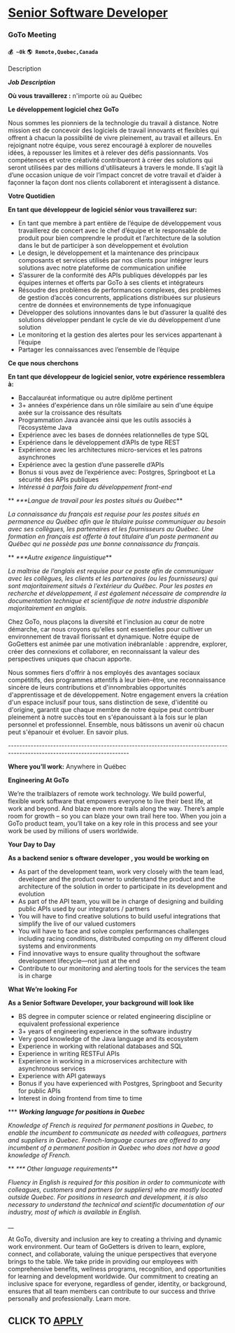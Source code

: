 # [Senior Software Developer](https://www.remotewlb.com/apply/senior-software-developer-75874)  
### GoTo Meeting  
#### `💰 ~0k` `🌎 Remote,Quebec,Canada`  

Description

**_Job Description_**

 **Où vous travaillerez :** n'importe où au Québec

 **Le développement logiciel chez GoTo**

Nous sommes les pionniers de la technologie du travail à distance. Notre mission est de concevoir des logiciels de travail innovants et flexibles qui offrent à chacun la possibilité de vivre pleinement, au travail et ailleurs. En rejoignant notre équipe, vous serez encouragé à explorer de nouvelles idées, à repousser les limites et à relever des défis passionnants. Vos compétences et votre créativité contribueront à créer des solutions qui seront utilisées par des millions d'utilisateurs à travers le monde. Il s’agit là d’une occasion unique de voir l’impact concret de votre travail et d’aider à façonner la façon dont nos clients collaborent et interagissent à distance.

 **Votre Quotidien**

 **En tant que développeur de logiciel sénior vous travaillerez sur:**

  * En tant que membre à part entière de l’équipe de développement vous travaillerez de concert avec le chef d’équipe et le responsable de produit pour bien comprendre le produit et l’architecture de la solution dans le but de participer à son développement et évolution
  * Le design, le développement et la maintenance des principaux composants et services utilisés par nos clients pour intégrer leurs solutions avec notre plateforme de communication unifiée
  * S’assurer de la conformité des APIs publiques développés par les équipes internes et offerts par GoTo à ses clients et intégrateurs
  * Résoudre des problèmes de performances complexes, des problèmes de gestion d’accès concurrents, applications distribuées sur plusieurs centre de données et environnements de type infonuagique
  * Développer des solutions innovantes dans le but d’assurer la qualité des solutions développer pendant le cycle de vie du développement d’une solution
  * Le monitoring et la gestion des alertes pour les services appartenant à l’équipe 
  * Partager les connaissances avec l’ensemble de l’équipe

 **Ce que nous cherchons**

 **En tant que développeur de logiciel senior, votre expérience ressemblera à:**

  * Baccalauréat informatique ou autre diplôme pertinent
  * 3+ années d'expérience dans un rôle similaire au sein d'une équipe axée sur la croissance des résultats
  * Programmation Java avancée ainsi que les outils associés à l’écosystème Java
  * Expérience avec les bases de données relationnelles de type SQL
  * Expérience dans le développement d’APIs de type REST
  * Expérience avec les architectures micro-services et les patrons asynchrones
  * Expérience avec la gestion d’une passerelle d’APIs
  * Bonus si vous avez de l’expérience avec: Postgres, Springboot et La sécurité des APIs publiques
  *  _Intéressé à parfois faire du développement front-end_

 ** _***Langue de travail pour les postes situés au Québec_**

 _La connaissance du français est requise pour les postes situés en permanence au Québec afin que le titulaire puisse communiquer au besoin avec ses collègues, les partenaires et les fournisseurs au Québec. Une formation en français est offerte à tout titulaire d’un poste permanent au Québec qui ne possède pas une bonne connaissance du français._

 ** _***Autre exigence linguistique_**

 _La maîtrise de l’anglais est requise pour ce poste afin de communiquer avec les collègues, les clients et les partenaires (ou les fournisseurs) qui sont majoritairement situés à l’extérieur du Québec. Pour les postes en recherche et développement, il est également nécessaire de comprendre la documentation technique et scientifique de notre industrie disponible majoritairement en anglais._

Chez GoTo, nous plaçons la diversité et l'inclusion au cœur de notre démarche, car nous croyons qu'elles sont essentielles pour cultiver un environnement de travail florissant et dynamique. Notre équipe de GoGetters est animée par une motivation inébranlable : apprendre, explorer, créer des connexions et collaborer, en reconnaissant la valeur des perspectives uniques que chacun apporte.

Nous sommes fiers d'offrir à nos employés des avantages sociaux compétitifs, des programmes attentifs à leur bien-être, une reconnaissance sincère de leurs contributions et d'innombrables opportunités d'apprentissage et de développement. Notre engagement envers la création d'un espace inclusif pour tous, sans distinction de sexe, d'identité ou d'origine, garantit que chaque membre de notre équipe peut contribuer pleinement à notre succès tout en s'épanouissant à la fois sur le plan personnel et professionnel. Ensemble, nous bâtissons un avenir où chacun peut s'épanouir et évoluer. En savoir plus.

\-------------------------------------------------------------------------------------------------------------------------

 **Where you’ll work:** Anywhere in Québec

 **Engineering At GoTo**

We’re the trailblazers of remote work technology. We build powerful, flexible work software that empowers everyone to live their best life, at work and beyond. And blaze even more trails along the way. There’s ample room for growth – so you can blaze your own trail here too. When you join a GoTo product team, you’ll take on a key role in this process and see your work be used by millions of users worldwide.

 **Your Day to Day**

 **As a backend senior s** **oftware developer ​, you would be working on**

  * As part of the development team, work very closely with the team lead, developer and the product owner to understand the product and the architecture of the solution in order to participate in its development and evolution
  * As part of the API team, you will be in charge of designing and building public APIs used by our integrators / partners
  * You will have to find creative solutions to build useful integrations that simplify the live of our valued customers
  * You will have to face and solve complex performances challenges including racing conditions, distributed computing on my different cloud systems and environments
  * Find innovative ways to ensure quality throughout the software development lifecycle—not just at the end
  * Contribute to our monitoring and alerting tools for the services the team is in charge

 **What We’re looking For**

 **As a Senior Software Developer, your background will look like**

  * BS degree in computer science or related engineering discipline or equivalent professional experience
  * 3+ years of engineering experience in the software industry
  * Very good knowledge of the Java language and its ecosystem
  * Experience in working with relational databases and SQL
  * Experience in writing RESTFul APIs
  * Experience in working in a microservices architecture with asynchronous services
  * Experience with API gateways
  * Bonus if you have experienced with Postgres, Springboot and Security for public APIs
  * Interest in doing frontend from time to time

*** **_Working language for positions in Quebec_**

 _Knowledge of French is required for permanent positions in Quebec, to enable the incumbent to communicate as needed with colleagues, partners and suppliers in Quebec. French-language courses are offered to any incumbent of a permanent position in Quebec who does not have a good knowledge of French._

 ** _*** Other language requirements_**

 _Fluency in English is required for this position in order to communicate with colleagues, customers and partners (or suppliers) who are mostly located outside Quebec. For positions in research and development, it is also necessary to understand the technical and scientific documentation of our industry, most of which is available in English._

 __

At GoTo, diversity and inclusion are key to creating a thriving and dynamic work environment. Our team of GoGetters is driven to learn, explore, connect, and collaborate, valuing the unique perspectives that everyone brings to the table. We take pride in providing our employees with comprehensive benefits, wellness programs, recognition, and opportunities for learning and development worldwide. Our commitment to creating an inclusive space for everyone, regardless of gender, identity, or background, ensures that all team members can contribute to our success and thrive personally and professionally. Learn more.

  
## CLICK TO [APPLY](https://www.remotewlb.com/apply/senior-software-developer-75874)

